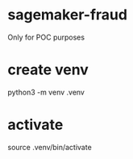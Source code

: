 # sagemaker-fraud

Only for POC purposes 

# create venv
python3 -m venv .venv

# activate
source .venv/bin/activate
